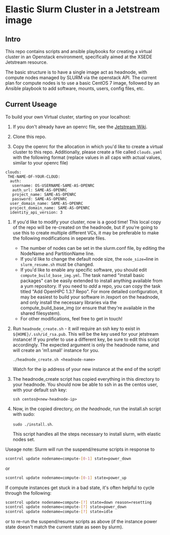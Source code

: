 # Elastic Slurm Cluster in a Jetstream image

## Intro

This repo contains scripts and ansible playbooks for creating a virtual 
cluster in an Openstack environment, specifically aimed at the XSEDE 
Jetstream resource.

The basic structure is to have a single image act as headnode, with
compute nodes managed by SLURM via the openstack API.
The current plan for compute nodes is to
use a basic CentOS 7 image, followed by an Ansible playbook to add 
software, mounts, users, config files, etc. 

## Current Useage
To build your own Virtual cluster, starting on your localhost:

1. If you don't already have an openrc file, see the 
   [Jetstream Wiki](https://wiki.jetstream-cloud.org).

1. Clone this repo.

1. Copy the openrc for the allocation in which you'd like to create a 
   virtual cluster to this repo. Additionally, please create a file 
   called ```clouds.yaml``` with the following format (replace values in
   all caps with actual values, similar to your openrc file)
```
clouds:
 THE-NAME-OF-YOUR-CLOUD:
  auth: 
   username: OS-USERNAME-SAME-AS-OPENRC
   auth_url: SAME-AS-OPENRC
   project_name: SAME-AS-OPENRC
   password: SAME-AS-OPENRC
  user_domain_name: SAME-AS-OPENRC
  project_domain_name: SAME-AS-OPENRC
  identity_api_version: 3
```

1. If you'd like to modify your cluster, now is a good time!
   This local copy of the repo will be re-created on the headnode, but
   if you're going to use this to create multiple different VCs, it may be 
   preferable to make the following modifications in seperate files.
   * The number of nodes can be set in the slurm.conf file, by editing
   the NodeName and PartitionName line. 
   * If you'd like to change the default node size, the ```node_size=```line 
     in ```slurm_resume.sh``` must be changed.
   * If you'd like to enable any specific software, you should edit 
     ```compute_build_base_img.yml```. The task named "install basic packages"
     can be easily extended to install anything available from a yum 
     repository. If you need to *add* a repo, you can copy the task
     titled "Add OpenHPC 1.3.? Repo". For more detailed configuration,
     it may be easiest to build your software in /export on the headnode,
     and only install the necessary libraries via the compute_build_base_img
     (or ensure that they're available in the shared filesystem).
   * For other modifications, feel free to get in touch!

1. Run ```headnode_create.sh``` - it *will* require an ssh key to exist in
   ```${HOME}/.ssh/id_rsa.pub```. This will be the key used for your jetstream
   instance! If you prefer to use a different key, be sure to edit this
   script accordingly. The expected argument is only the headnode name, 
   and will create an 'm1.small' instance for you.

   ```./headnode_create.sh <headnode-name>```

   Watch for the ip address of your new instance at the end of the script!
1. The headnode_create script has copied everything in this directory 
   to your headnode. You should now be able to ssh in
   as the centos user, with your default ssh key: 
   
   ```ssh centos@<new-headnode-ip>```

1. Now, in the copied directory, *on the headnode*, run the install.sh script
   with sudo:
   
   ```sudo ./install.sh```. 
   
   This script handles all the steps necessary to install slurm, with
   elastic nodes set. 

Useage note:
Slurm will run the suspend/resume scripts in response to 

``` bash
scontrol update nodename=compute-[0-1] state=power_down
```
 
or

```bash
scontrol update nodename=compute-[0-1] state=power_up
```

If compute instances get stuck in a bad state, it's often helpful to
cycle through the following:

``` bash
scontrol update nodename=compute-[?] state=down reason=resetting
scontrol update nodename=compute-[?] state=power_down
scontrol update nodename=compute-[?] state=idle
```

or to re-run the suspend/resume scripts as above (if the instance
power state doesn't match the current state as seen by slurm).
